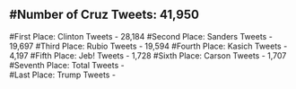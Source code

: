 #Number of Cruz Tweets: 41,950
---
#First Place: Clinton Tweets - 28,184
#Second Place: Sanders Tweets - 19,697
#Third Place: Rubio Tweets - 19,594
#Fourth Place: Kasich Tweets - 4,197
#Fifth Place: Jeb! Tweets - 1,728
#Sixth Place: Carson Tweets - 1,707
#Seventh Place: Total Tweets -  
#Last Place: Trump Tweets - 
